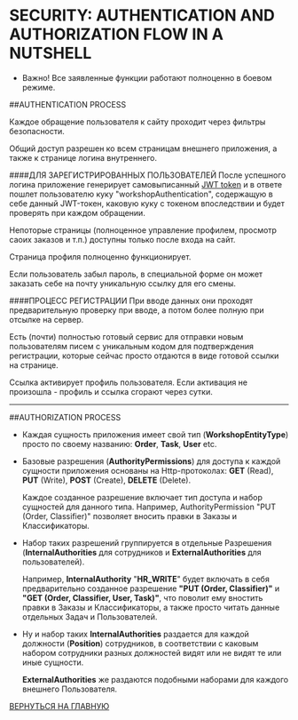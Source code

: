 # SECURITY: AUTHENTICATION AND AUTHORIZATION FLOW IN A NUTSHELL

* Важно! Все заявленные функции работают полноценно в боевом режиме.

##AUTHENTICATION PROCESS

Каждое обращение пользователя к сайту проходит через фильтры безопасности.

Общий доступ разрешен ко всем страницам внешнего приложения, а также к странице логина внутреннего.

####ДЛЯ ЗАРЕГИСТРИРОВАННЫХ ПОЛЬЗОВАТЕЛЕЙ
После успешного логина приложение генерирует самовыписанный [JWT token](https://jwt.io/) и в ответе пошлет пользователю куку "workshopAuthentication", содержащую в себе данный JWT-токен, каковую куку с токеном впоследствии и будет проверять при каждом обращении.

Непоторые страницы (полноценное управление профилем, просмотр саоих заказов и т.п.) доступны только после входа на сайт.
 
Страница профиля полноценно функционирует.
 
Если пользователь забыл пароль, в специальной форме он может заказать себе на почту уникальную ссылку для его смены.

####ПРОЦЕСС РЕГИСТРАЦИИ
При вводе данных они проходят предварительную проверку при вводе, а потом более полную при отсылке на сервер.

Есть (почти) полностью готовый сервис для отправки новым пользователям писем с уникальным кодом для подтверждения регистрации, которые  сейчас просто отдаются в виде готовой ссылки на странице.

Ссылка активирует профиль пользователя. Если активация не произошла - профиль и ссылка сгорают через сутки.

-----------

##AUTHORIZATION PROCESS
<ul>
    <li>
    Каждая сущность приложения имеет свой тип (<b>WorkshopEntityType</b>) просто по своему названию: <b>Order</b>, <b>Task</b>, <b>User</b> etc.
    </li>
    <li>
    <p>Базовые разрешения (<b>AuthorityPermissions</b>) для доступа к каждой сущности приложения основаны на Http-протоколах: <b>GET</b> (Read), <b>PUT</b> (Write), <b>POST</b> (Create), <b>DELETE</b> (Delete).</p>
    <p>Каждое созданное разрешение включает тип доступа и набор сущностей для данного типа. Например, AuthorityPermission "PUT (Order, Classifier)" позволяет вносить правки в Заказы и Классификаторы.</p>
    </li>
    <li>
    <p>Набор таких разрешений группируется в отдельные Разрешения (<b>InternalAuthorities</b> для сотрудников и <b>ExternalAuthorities</b> для пользователей).</p>
    <p>Например, <b>InternalAuthority</b> "<b>HR_WRITE</b>" будет включать в себя предварительно созданное разрешение <b>"PUT (Order, Classifier)"</b> и <b>"GET (Order, Classifier, User, Task)"</b>, что поволит ему вностить правки в Заказы и Классификаторы, а также просто читать данные отдельных Задач и Пользователей.</p>
    </li>
    <li>
    <p>Ну и набор таких <b>InternalAuthorities</b> раздается для каждой должности (<b>Position</b>) сотрудников, в соответствии с каковым набором сотрудники разных должностей видят или не видят те или иные сущности.</p>
    <p><b>ExternalAuthorities</b> же раздаются подобными наборами для каждого внешнего Пользователя.</p>
    </li>
</ul>

[ВЕРНУТЬСЯ НА ГЛАВНУЮ](https://github.com/BAXMYPKA/WORKSHOP)


